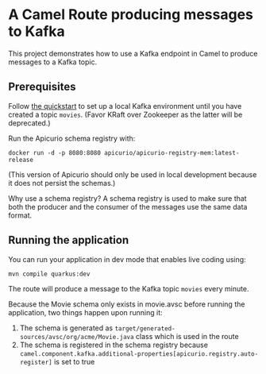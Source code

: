 # A Camel Route producing messages to Kafka

This project demonstrates how to use a Kafka endpoint in Camel to produce messages to a Kafka topic. 

## Prerequisites

Follow [the quickstart](https://kafka.apache.org/quickstart) to set up a local Kafka environment until you have created a topic `movies`.
(Favor KRaft over Zookeeper as the latter will be deprecated.)

Run the Apicurio schema registry with:
```shell script
docker run -d -p 8080:8080 apicurio/apicurio-registry-mem:latest-release
```

(This version of Apicurio should only be used in local development because it does not persist the schemas.)

Why use a schema registry? A schema registry is used to make sure that both the producer and the consumer of the messages use the same data format.

## Running the application

You can run your application in dev mode that enables live coding using:
```shell script
mvn compile quarkus:dev
```

The route will produce a message to the Kafka topic `movies` every minute.

Because the Movie schema only exists in movie.avsc before running the application, two things happen upon running it:
1. The schema is generated as `target/generated-sources/avsc/org/acme/Movie.java` class which is used in the route
2. The schema is registered in the schema registry because `camel.component.kafka.additional-properties[apicurio.registry.auto-register]` is set to true









